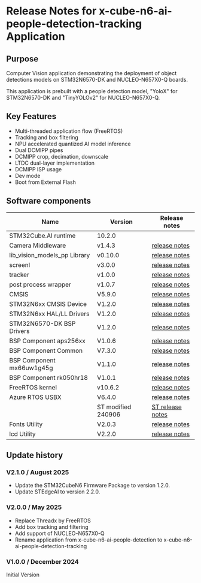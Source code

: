# Release Notes for x-cube-n6-ai-people-detection-tracking Application

## Purpose

Computer Vision application demonstrating the deployment of object detections models on STM32N6570-DK and NUCLEO-N657X0-Q boards.

This application is prebuilt with a people detection model, "YoloX" for STM32N6570-DK and "TinyYOLOv2" for NUCLEO-N657X0-Q.

## Key Features

- Multi-threaded application flow (FreeRTOS)
- Tracking and box filtering
- NPU accelerated quantized AI model inference
- Dual DCMIPP pipes
- DCMIPP crop, decimation, downscale
- LTDC dual-layer implementation
- DCMIPP ISP usage
- Dev mode
- Boot from External Flash

## Software components

| Name                          | Version             | Release notes
|-----                          | -------             | -------------
| STM32Cube.AI runtime          | 10.2.0              |
| Camera Middleware             | v1.4.3              | [release notes](Lib/Camera_Middleware/Release_Notes.md)
| lib_vision_models_pp Library  | v0.10.0             | [release notes](Lib/lib_vision_models_pp/lib_vision_models_pp/README.md)
| screenl                       | v3.0.0              | [release notes](Lib/screenl/Release_Notes.html)
| tracker                       | v1.0.0              | [release notes](Lib/tracker/Release_Notes.html)
| post process wrapper          | v1.0.7              | [release notes](Lib/ai-postprocessing-wrapper/Release_Notes.html)
| CMSIS                         | V5.9.0              | [release notes](STM32Cube_FW_N6/Drivers/CMSIS/Documentation/index.html)
| STM32N6xx CMSIS Device        | V1.2.0              | [release notes](STM32Cube_FW_N6/Drivers/CMSIS/Device/ST/STM32N6xx/Release_Notes.html)
| STM32N6xx HAL/LL Drivers      | V1.2.0              | [release notes](STM32Cube_FW_N6/Drivers/STM32N6xx_HAL_Driver/Release_Notes.html)
| STM32N6570-DK BSP Drivers     | V1.2.0              | [release notes](STM32Cube_FW_N6/Drivers/BSP/STM32N6570-DK/Release_Notes.html)
| BSP Component aps256xx        | V1.0.6              | [release notes](STM32Cube_FW_N6/Drivers/BSP/Components/aps256xx/Release_Notes.html)
| BSP Component Common          | V7.3.0              | [release notes](STM32Cube_FW_N6/Drivers/BSP/Components/Common/Release_Notes.html)
| BSP Component mx66uw1g45g     | V1.1.0              | [release notes](STM32Cube_FW_N6/Drivers/BSP/Components/mx66uw1g45g/Release_Notes.html)
| BSP Component rk050hr18       | V1.0.1              | [release notes](STM32Cube_FW_N6/Drivers/BSP/Components/rk050hr18/Release_Notes.html)
| FreeRTOS kernel               | v10.6.2             | [release notes](Lib/FreeRTOS/Source/History.txt)
| Azure RTOS USBX               | V6.4.0              | [release notes](STM32Cube_FW_N6/Middlewares/ST/usbx/README.md)
|                               | ST modified 240906  | [ST release notes](STM32Cube_FW_N6/Middlewares/ST/usbx/st_readme.txt)
| Fonts Utility                 | V2.0.3              | [release notes](STM32Cube_FW_N6/Utilities/Fonts/Release_Notes.html)
| lcd Utility                   | V2.2.0              | [release notes](STM32Cube_FW_N6/Utilities/lcd/Release_Notes.html)

## Update history

### V2.1.0 / August 2025

- Update the STM32CubeN6 Firmware Package to version 1.2.0.
- Update STEdgeAI to version 2.2.0.

### V2.0.0 / May 2025

- Replace Threadx by FreeRTOS
- Add box tracking and filtering
- Add support of NUCLEO-N657X0-Q
- Rename application from x-cube-n6-ai-people-detection to x-cube-n6-ai-people-detection-tracking

### V1.0.0 / December 2024

Initial Version
